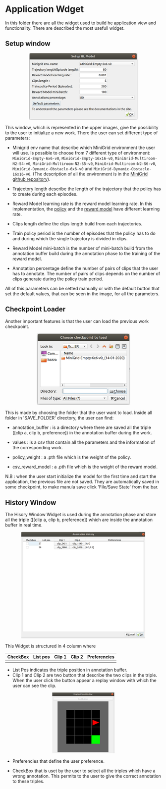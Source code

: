 # Application Wdget

In this folder there are all the widget used to build he application view and functionality. There are described the most usefull widget.

## Setup window

<p align="center">
  <img src="gitimages/default_setting.png" width="350"/>
</p>

This window, which is represented in the upper images, give the possibility to the user to initialize a new work. There the user can set different type of parameters:
- Minigrid env name that describe which MiniGrid environment the user will use. Is possible to choose from 7 different type of environment:
`MiniGrid-Empty-6x6-v0`, `MiniGrid-Empty-16x16-v0`, `MiniGrid-Multiroom-N2-S4-v0`, `MiniGrid-Multiroom-N2-S5-v0`, `MiniGrid-Multiroom-N2-S6-v0`, `MiniGrid-Dynamic-Obstacle-6x6-v0` and `MiniGrid-Dynamic-Obstacle-16x16-v0`. (The description of all the environment is in the [MiniGrid github repository](https://github.com/maximecb/gym-minigrid)).

- Trajectory length describe the length of the trajectory that the policy has to create during each episodes.

- Reward Model learning rate is the reward model
learning rate. In this implementation, the [policy](../ReinforcementLearning/ReinforcemenLearning.md) and the [reward model](../ReinforcementLearning/ReinforcemenLearning.md) have different learning rate.

- Clips length define the clips length build from each trajectories.

- Train policy period is the number of episodes that the policy has to do and during which the single trajectory is divided in clips.

- Reward Model mini-batch is the number of mini-batch build from the annotation buffer build during the annotation phase to the training of the reward model.

- Annotation percentage define the number of pairs of clips that the user has to annotate. The number of pairs of clips depends on the number of clips generate during the policy train period.

All of this parameters can be setted manually or with the default button that set the default values, that can be seen in the image, for all the parameters.

## Checkpoint Loader


Another important features is that the user can load the previous work checkpoint.

<p align="center">
  <img src="gitimages/load_checkpoint.png" width="300">
</p>


 This is made by choosing the folder that the user want to load.
Inside all folder in 'SAVE_FOLDER' directory, the user can find:

- annotation_buffer : is a directory where there are saved all the triple ([clip a, clip b, preference]) in the annotation buffer during the work.

- values : is a csv that contain all the parameters and the information of the corresponding work.

- policy_weight : a .pth file which is the weight of the policy.

- csv_reward_model : a .pth file which is the weight of the reward model.

N.B : when the user start initialize the model for the first time and start the application, the previous file are not saved. They are automatically saved in some checkpoint, to make manula save click 'File/Save State' from the bar.

## History Window

The Hisory Window Widget is used during the annotation phase and store all the triple ([[clip a, clip b, preference]) which are inside the annotation buffer in real time.

<p align="center">
  <img src="gitimages/history_window.png" width="400"/>
</p>

This Widget is structured in 4 column where

| CheckBox | List pos | Clip 1 | Clip 2 | Preferencies |
| :---: | :---: | :---: | :---: | :---: |
|  |  |  |  |  |

- List Pos indicates the triple position in annotation buffer.
- Clip 1 and Clip 2 are two button that describe the two clips in the triple. When the user click the button appear a replay window with which the user can see the clip.

<p align="center">
  <img src="gitimages/replay_window.png" width="200"/>
</p>

- Preferencies that define the user preference.

- CheckBox that is uset by the user to select all the triples which have a wrong annotation. This permits to the user to give the correct annotation to these triples.


